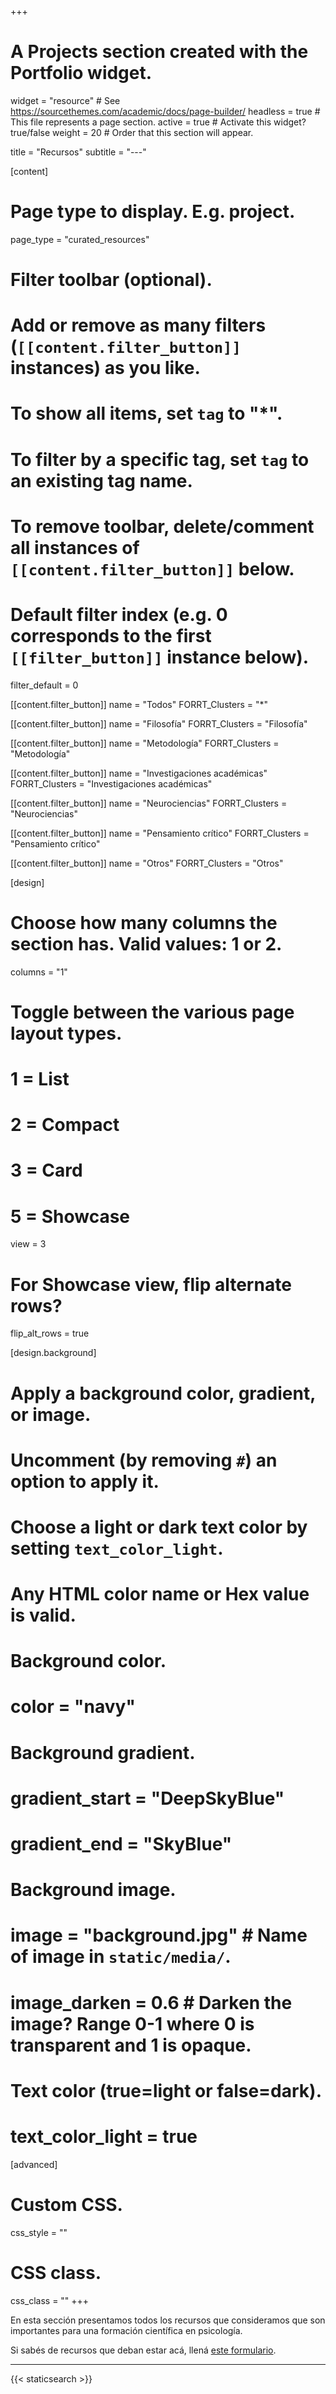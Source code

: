 +++
# A Projects section created with the Portfolio widget.
widget = "resource"  # See https://sourcethemes.com/academic/docs/page-builder/
headless = true  # This file represents a page section.
active = true  # Activate this widget? true/false
weight = 20 # Order that this section will appear.

title = "Recursos"
subtitle = "---"

[content]
  # Page type to display. E.g. project.
  page_type = "curated_resources"
  
  # Filter toolbar (optional).
  # Add or remove as many filters (`[[content.filter_button]]` instances) as you like.
  # To show all items, set `tag` to "*".
  # To filter by a specific tag, set `tag` to an existing tag name.
  # To remove toolbar, delete/comment all instances of `[[content.filter_button]]` below.
  
  # Default filter index (e.g. 0 corresponds to the first `[[filter_button]]` instance below).
  filter_default = 0
  
  [[content.filter_button]]
    name = "Todos"
    FORRT_Clusters = "*"

  [[content.filter_button]]
    name = "Filosofía"
    FORRT_Clusters = "Filosofía"

  [[content.filter_button]]
    name = "Metodología"
    FORRT_Clusters = "Metodología"

  [[content.filter_button]]
    name = "Investigaciones académicas"
    FORRT_Clusters = "Investigaciones académicas"
  
  [[content.filter_button]]
    name = "Neurociencias"
    FORRT_Clusters = "Neurociencias"

  [[content.filter_button]]
    name = "Pensamiento crítico"
    FORRT_Clusters = "Pensamiento crítico"
    
  [[content.filter_button]]
    name = "Otros"
    FORRT_Clusters = "Otros"
  
[design]
  # Choose how many columns the section has. Valid values: 1 or 2.
  columns = "1"

  # Toggle between the various page layout types.
  #   1 = List
  #   2 = Compact
  #   3 = Card
  #   5 = Showcase
  view = 3

  # For Showcase view, flip alternate rows?
  flip_alt_rows = true

[design.background]
  # Apply a background color, gradient, or image.
  #   Uncomment (by removing `#`) an option to apply it.
  #   Choose a light or dark text color by setting `text_color_light`.
  #   Any HTML color name or Hex value is valid.
  
  # Background color.
  # color = "navy"
  
  # Background gradient.
  # gradient_start = "DeepSkyBlue"
  # gradient_end = "SkyBlue"
  
  # Background image.
  # image = "background.jpg"  # Name of image in `static/media/`.
  # image_darken = 0.6  # Darken the image? Range 0-1 where 0 is transparent and 1 is opaque.

  # Text color (true=light or false=dark).
  # text_color_light = true  
  
[advanced]
 # Custom CSS. 
 css_style = ""
 
 # CSS class.
 css_class = ""
+++

En esta sección presentamos todos los recursos que consideramos que son importantes para una formación científica en psicología.

Si sabés de recursos que deban estar acá, llená [este formulario](https://forms.gle/2pLKcbNWWTEewsbC7).

***

{{< staticsearch >}}